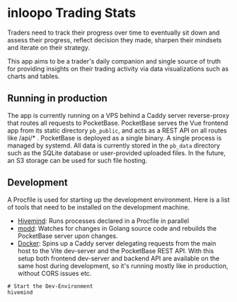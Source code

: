 # inloopo Trading Stats

Traders need to track their progress over time to eventually sit down and assess their progress, reflect decision they made, sharpen their mindsets and iterate on their strategy.

This app aims to be a trader's daily companion and single source of truth for providing insights on their trading activity via data visualizations such as charts and tables.

## Running in production

The app is currently running on a VPS behind a Caddy server reverse-proxy that routes all requests to PocketBase. PocketBase serves the Vue frontend app from its static directory `pb_public`, and acts as a REST API on all routes like /api/* . PocketBase is deployed as a single binary. A single process is managed by systemd. All data is currently stored in the `pb_data` directory such as the SQLite database or user-provided uploaded files. In the future, an S3 storage can be used for such file hosting.

## Development

A Procfile is used for starting up the development environment. Here is a list of tools that need to be installed on the development machine.

- [Hivemind](https://evilmartians.com/opensource/hivemind): Runs processes declared in a Procfile in parallel
- [modd](https://github.com/cortesi/modd): Watches for changes in Golang source code and rebuilds the PocketBase server upon changes.
- [Docker](https://docker.com): Spins up a Caddy server delegating requests from the main host to the Vite dev-server and the PocketBase REST API. With this setup both frontend dev-server and backend API are available on the same host during development, so it's running mostly like in production, without CORS issues etc.

```shell
# Start the Dev-Environment
hivemind
```
